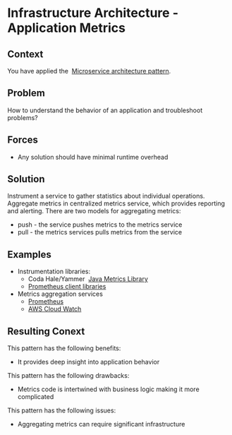 [comment]: [Architecture](ReadMe.MD)

Infrastructure Architecture - Application Metrics
===============================================

Context
-------

You have applied the  [Microservice architecture pattern](https://microservices.io/patterns/microservices.html).

Problem
-------

How to understand the behavior of an application and troubleshoot problems?

Forces
------

-   Any solution should have minimal runtime overhead

Solution
--------

Instrument a service to gather statistics about individual operations. Aggregate metrics in centralized metrics service, which provides reporting and alerting. There are two models for aggregating metrics:

-   push - the service pushes metrics to the metrics service
-   pull - the metrics services pulls metrics from the service

Examples
--------

-   Instrumentation libraries:
    -   Coda Hale/Yammer  [Java Metrics Library](http://metrics.dropwizard.io/3.1.0/)
    -   [Prometheus client libraries](https://prometheus.io/docs/instrumenting/clientlibs/)
-   Metrics aggregation services
    -   [Prometheus](https://prometheus.io/docs/introduction/overview/)
    -   [AWS Cloud Watch](https://aws.amazon.com/cloudwatch/)

Resulting Conext
----------------

This pattern has the following benefits:

-   It provides deep insight into application behavior

This pattern has the following drawbacks:

-   Metrics code is intertwined with business logic making it more complicated

This pattern has the following issues:

-   Aggregating metrics can require significant infrastructure


